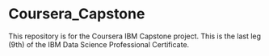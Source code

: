 # Coursera_Capstone
This repository is for the Coursera IBM Capstone project.
This is the last leg (9th) of the IBM Data Science Professional Certificate.
